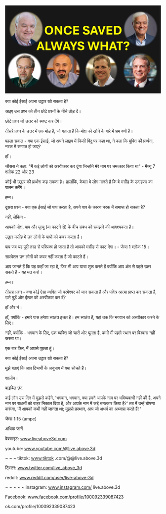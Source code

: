 ![Video cover image](../cover.jpg "cover photo")

क्या कोई ईसाई अपना उद्धार खो सकता है?

आइए उस प्रश्न को तीन छोटे प्रश्नों के नीचे तोड़ दें।

छोटे प्रश्न जो उत्तर को स्पष्ट कर देंगे।

तीसरे प्रश्न के उत्तर में एक मोड़ है, जो बताता है कि मोक्ष को खोने के बारे में भ्रम क्यों है।

पहला सवाल - क्या एक ईसाई, जो अपने लाइव में किसी बिंदु पर कहा था, ने कहा कि मुक्ति की प्रार्थना, नरक में समाप्त हो जाए?

हाँ।

जीसस ने कहा: "मैं कई लोगों को अस्वीकार कर दूंगा जिन्होंने मेरे नाम पर चमत्कार किया था" - मैथ्यू 7 श्लोक 22 और 23

कोई भी उद्धार की प्रार्थना कह सकता है। हालाँकि, केवल वे लोग मानते हैं कि वे मसीह के उदाहरण का पालन करेंगे।

हम्म।

दूसरा प्रश्न - क्या एक ईसाई जो पाप करता है, अपने पाप के कारण नरक में समाप्त हो सकता है?

नहीं, लेकिन -

आपको मोक्ष, पाप और मृत्यु (या काटने से) के बीच संबंध को समझने की आवश्यकता है।

उद्धार मसीह में उन लोगों के पापों को कवर करता है।

पाप जब यह पूरी तरह से परिपक्व हो जाता है तो आपको मसीह से काट देगा। - जेम्स 1 श्लोक 15।

साल्वेशन उन लोगों को कवर नहीं करता है जो काटते हैं।

आप जानते हैं कि यह कहाँ जा रहा है, फिर भी आप यात्रा शुरू करते हैं क्योंकि आप अंत से पहले उतर सकते हैं - यह मत करो।

हम्म।

तीसरा प्रश्न - क्या कोई ऐसा व्यक्ति जो परमेश्वर को मान सकता है और पवित्र आत्मा प्राप्त कर सकता है, उसे मुड़ें और ईश्वर को अस्वीकार कर दें?

हाँ और नं।

हाँ, क्योंकि - हमारे पास हमेशा स्वतंत्र इच्छा है। हम स्वतंत्र हैं, यहां तक ​​कि भगवान को अस्वीकार करने के लिए।

नहीं, क्योंकि - भगवान के लिए, एक व्यक्ति जो चारों ओर घूमता है, कभी भी पहले स्थान पर विश्वास नहीं करता था।

एक बार फिर, मैं आपसे पूछता हूं।

क्या कोई ईसाई अपना उद्धार खो सकता है?

मुझे बताएं कि आप टिप्पणी के अनुभाग में क्या सोचते हैं।

शालोम।


बाइबिल छंद

कई लोग उस दिन में मुझसे कहेंगे, 'भगवान, भगवान, क्या हमने आपके नाम पर भविष्यवाणी नहीं की है, अपने नाम पर राक्षसों को बाहर निकाल दिया है, और आपके नाम में कई चमत्कार किया है?' तब मैं उन्हें घोषणा करूंगा, 'मैं आपको कभी नहीं जानता था; मुझसे प्रस्थान, आप जो अधर्म का अभ्यास करते हैं! '

जेम्स 1:15 (ampc)

अधिक जानें

वेबसाइट: www.liveabove3d.com

youtube: www.youtube.com/@live.above.3d


~ ~ ~ tiktok: www.tiktok .com/@@live.above.3d

ट्विटर: www.twitter.com/live_above_3d

reddit: www.reddit.com/user/live-above-3d

~ ~ ~ ~ ~ instagram: www.instagram.com/ live.above.3d

Facebook: www.facebook.com/profile/100092339087423

ok.com/profile/100092339087423






